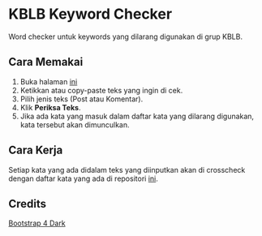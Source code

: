 # KBLB Keyword Checker
Word checker untuk keywords yang dilarang digunakan di grup KBLB.

## Cara Memakai
1. Buka halaman [ini](https://narendnp.github.io/kblb-wordchecker/)
2. Ketikkan atau copy-paste teks yang ingin di cek.
3. Pilih jenis teks (Post atau Komentar).
4. Klik **Periksa Teks**.
5. Jika ada kata yang masuk dalam daftar kata yang dilarang digunakan, kata tersebut akan dimunculkan.

## Cara Kerja
Setiap kata yang ada didalam teks yang diinputkan akan di crosscheck dengan daftar kata yang ada di repositori [ini](https://github.com/narendnp/kblb-banned-words).

## Credits
[Bootstrap 4 Dark](https://github.com/vinorodrigues/bootstrap-dark/tree/master)